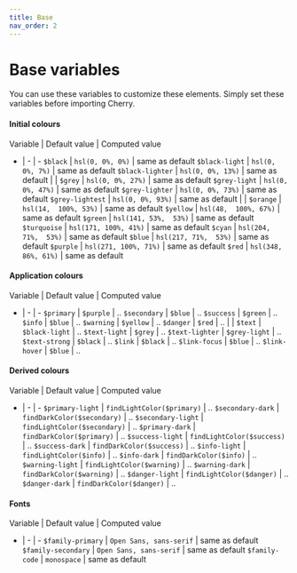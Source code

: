 ```yaml
---
title: Base
nav_order: 2
---
```


# Base variables

You can use these variables to customize these elements. Simply set these variables before importing Cherry.

#### Initial colours

Variable | Default value | Computed value
- | - | -
`$black`            | `hsl(0, 0%, 0%)` | same as default
`$black-light`      | `hsl(0, 0%, 7%)` | same as default
`$black-lighter`    | `hsl(0, 0%, 13%)` | same as default
 | |
`$grey`             | `hsl(0, 0%, 27%)` | same as default
`$grey-light`       | `hsl(0, 0%, 47%)` | same as default
`$grey-lighter`     | `hsl(0, 0%, 73%)` | same as default
`$grey-lightest`    | `hsl(0, 0%, 93%)` | same as default
 | |
`$orange`           | `hsl(14,  100%, 53%)` | same as default
`$yellow`           | `hsl(48,  100%, 67%)` | same as default
`$green`            | `hsl(141, 53%,  53%)` | same as default
`$turquoise`        | `hsl(171, 100%, 41%)` | same as default
`$cyan`             | `hsl(204, 71%,  53%)` | same as default
`$blue`             | `hsl(217, 71%,  53%)` | same as default
`$purple`           | `hsl(271, 100%, 71%)` | same as default
`$red`              | `hsl(348, 86%, 61%)` | same as default

#### Application colours

Variable | Default value | Computed value
- | - | -
`$primary`          | `$purple` | ..
`$secondary`        | `$blue` | ..
`$success`          | `$green` | ..
`$info`             | `$blue` | ..
`$warning`          | `$yellow` | ..
`$danger`           | `$red` | ..
 | |
`$text`             | `$black-light` | ..
`$text-light`       | `$grey` | ..
`$text-lighter`     | `$grey-light` | ..
`$text-strong`      | `$black` | ..
`$link`             | `$black` | ..
`$link-focus`       | `$blue` | ..
`$link-hover`       | `$blue` | ..

#### Derived colours

Variable | Default value | Computed value
- | - | -
`$primary-light`    | `findLightColor($primary)` | ..
`$secondary-dark`   | `findDarkColor($secondary)` | ..
`$secondary-light`  | `findLightColor($secondary)` | ..
`$primary-dark`     | `findDarkColor($primary)` | ..
`$success-light`    | `findLightColor($success)` | ..
`$success-dark`     | `findDarkColor($success)` | ..
`$info-light`       | `findLightColor($info)` | ..
`$info-dark`        | `findDarkColor($info)` | ..
`$warning-light`    | `findLightColor($warning)` | ..
`$warning-dark`     | `findDarkColor($warning)` | ..
`$danger-light`     | `findLightColor($danger)` | ..
`$danger-dark`      | `findDarkColor($danger)` | ..

#### Fonts

Variable | Default value | Computed value
- | - | -
`$family-primary`   | `Open Sans, sans-serif` | same as default
`$family-secondary` | `Open Sans, sans-serif` | same as default
`$family-code`      | `monospace` | same as default

